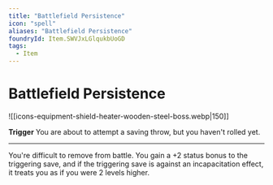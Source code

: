 ```yaml
---
title: "Battlefield Persistence"
icon: "spell"
aliases: "Battlefield Persistence"
foundryId: Item.SWVJxLGlqukbUoGD
tags:
  - Item
---
```


# Battlefield Persistence
![[icons-equipment-shield-heater-wooden-steel-boss.webp|150]]

**Trigger** You are about to attempt a saving throw, but you haven't rolled yet.

* * *

You're difficult to remove from battle. You gain a +2 status bonus to the triggering save, and if the triggering save is against an incapacitation effect, it treats you as if you were 2 levels higher.


